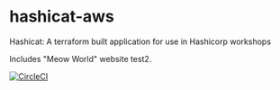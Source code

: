 # hashicat-aws
Hashicat: A terraform built application for use in Hashicorp workshops

Includes "Meow World" website test2.

[![CircleCI](https://circleci.com/gh/hashicorp/hashicat-aws.svg?style=svg)](https://circleci.com/gh/hashicorp/hashicat-aws)

